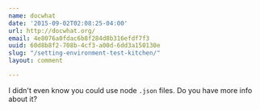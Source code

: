 ```yaml
---
name: docwhat
date: '2015-09-02T02:08:25-04:00'
url: http://docwhat.org/
email: 4e8076a0fdac6b8f284d8b316efdf7f3
uuid: 60d8b8f2-708b-4cf3-a00d-6dd3a150130e
slug: "/setting-environment-test-kitchen/"
layout: comment

---
```


I didn't even know you could use node <code>.json</code> files.  Do you have more info about it?
